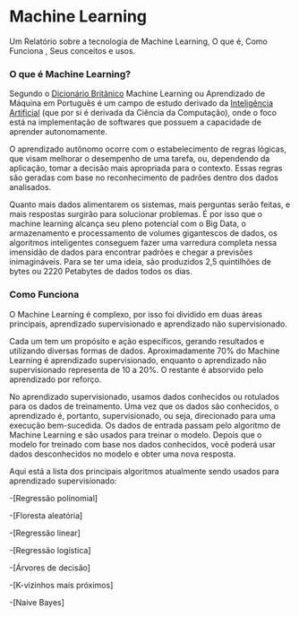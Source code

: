 # Machine Learning
Um Relatório sobre a tecnologia de Machine Learning, O que é, Como Funciona , Seus conceitos e usos.

### **O que é Machine Learning?**
Segundo o [Dicionário Britânico](https://www.britannica.com/technology/machine-learning) Machine Learning ou Aprendizado de Máquina em Português é um campo de estudo derivado da [Inteligência Artificial](https://pt.wikipedia.org/wiki/Intelig%C3%AAncia_artificial#Vis%C3%A3o_geral) (que por si é derivada da Ciência da Computação), onde o foco está na implementação de softwares que possuem a capacidade de aprender autonomamente.

O aprendizado autônomo ocorre com o estabelecimento de regras lógicas, que visam melhorar o desempenho de uma tarefa, ou, dependendo da aplicação, tomar a decisão mais apropriada para o contexto. Essas regras são geradas com base no reconhecimento de padrões dentro dos dados analisados.

Quanto mais dados alimentarem os sistemas, mais perguntas serão feitas, e mais respostas surgirão para solucionar problemas. É por isso que o machine learning alcança seu pleno potencial com o Big Data, o armazenamento e processamento de volumes gigantescos de dados, os algoritmos inteligentes conseguem fazer uma varredura completa nessa imensidão de dados para encontrar padrões e chegar a previsões inimagináveis. Para se ter uma ideia, são produzidos 2,5 quintilhões de bytes ou 2220 Petabytes de dados todos os dias.

### **Como Funciona**
O Machine Learning é complexo, por isso foi dividido em duas áreas principais, aprendizado supervisionado e aprendizado não supervisionado. 

Cada um tem um propósito e ação específicos, gerando resultados e utilizando diversas formas de dados. Aproximadamente 70% do Machine Learning é aprendizado supervisionado, enquanto o aprendizado não supervisionado representa de 10 a 20%. O restante é absorvido pelo aprendizado por reforço.

No aprendizado supervisionado, usamos dados conhecidos ou rotulados para os dados de treinamento. Uma vez que os dados são conhecidos, o aprendizado é, portanto, supervisionado, ou seja, direcionado para uma execução bem-sucedida. Os dados de entrada passam pelo algoritmo de Machine Learning e são usados para treinar o modelo. Depois que o modelo for treinado com base nos dados conhecidos, você poderá usar dados desconhecidos no modelo e obter uma nova resposta.

Aqui está a lista dos principais algoritmos atualmente sendo usados para aprendizado supervisionado:

-[Regressão polinomial]

-[Floresta aleatória]

-[Regressão linear]

-[Regressão logística]

-[Árvores de decisão]

-[K-vizinhos mais próximos]

-[Naive Bayes]
